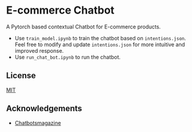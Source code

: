 # E-commerce Chatbot

A Pytorch based contextual Chatbot for E-commerce products.


* Use ```train_model.ipynb``` to train the chatbot based on ```intentions.json```. Feel free to modify and update ```intentions.json``` for more intuitive and improved response.
* Use ```run_chat_bot.ipynb``` to run the chatbot. 

## License
[MIT](https://choosealicense.com/licenses/mit/)

## Acknowledgements
* [Chatbotsmagazine](https://chatbotsmagazine.com/contextual-chat-bots-with-tensorflow-4391749d0077)

